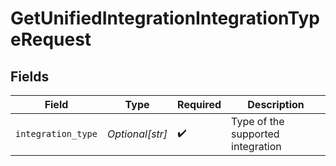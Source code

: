# GetUnifiedIntegrationIntegrationTypeRequest


## Fields

| Field                             | Type                              | Required                          | Description                       |
| --------------------------------- | --------------------------------- | --------------------------------- | --------------------------------- |
| `integration_type`                | *Optional[str]*                   | :heavy_check_mark:                | Type of the supported integration |